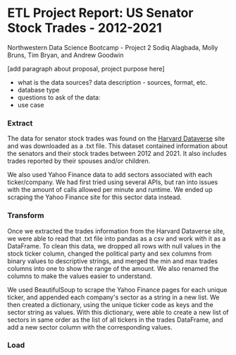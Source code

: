 
# ETL Project Report: US Senator Stock Trades - 2012-2021

Northwestern Data Science Bootcamp - Project 2
Sodiq Alagbada, Molly Bruns, Tim Bryan, and Andrew Goodwin

[add paragraph about proposal, project purpose here]
- what is the data sources? data description - sources, format, etc.
- database type
- questions to ask of the data:
- use case

### Extract

The data for senator stock trades was found on the [Harvard Dataverse](https://dataverse.harvard.edu/dataset.xhtml?persistentId=doi:10.7910/DVN/XPDSYQ) site and was downloaded as a .txt file. This dataset contained information about the senators and their stock trades between 2012 and 2021. It also includes trades reported by their spouses and/or children.

We also used Yahoo Finance data to add sectors associated with each ticker/company. We had first tried using several APIs, but ran into issues with the amount of calls allowed per minute and runtime. We ended up scraping the Yahoo Finance site for this sector data instead.

### Transform

Once we extracted the trades information from the Harvard Dataverse site, we were able to read that .txt file into pandas as a csv and work with it as a DataFrame. To clean this data, we dropped all rows with null values in the stock ticker column, changed the political party and sex columns from binary values to descriptive strings, and merged the min and max trades columns into one to show the range of the amount. We also renamed the columns to make the values easier to understand.

We used BeautifulSoup to scrape the Yahoo Finance pages for each unique ticker, and appended each company's sector as a string in a new list. We then created a dictionary, using the unique ticker code as keys and the sector string as values. With this dictionary, were able to create a new list of sectors in same order as the list of all tickers in the trades DataFrame, and add a new sector column with the corresponding values.

### Load


